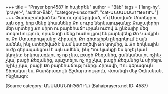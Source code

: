 +++
title = "Prayer bpn4587 in հայերեն"
author = "Báb"
tags = ['lang-hy', 'prayer-', "author-Báb", "category-unsorted", "cat-ԱՆՍԱՍԱՆՈՒԹՅՈՒՆ"]
+++
Փառաբանված ես Դու ու գովերգված, ո՜վ Աստված: Մոտեցրու այն օրը, երբ մենք կհասնենք Քո սուրբ ներկայությանը: Քաջալերիր մեր սրտերը Քո սիրո ու բարեհաճության ուժով և ընծայիր մեզ տոկունություն, որպեսզի մենք հաճույքով ենթարկվենք Քո Կամքին ու Քո Մտադրությանը: Հիրավի, Քո գիտելիքն ընդգրկում է այն ամենն, ինչ ստեղծված է կամ կստեղծվի Քո կողմից, և Քո երկնային ուժը գերազանցում է այն ամենն, ինչ Դու կյանքի ես կոչել կամ կկոչես: Երկրպագելու ոչ ոք չկա, բացի Քեզանից, ցանկանալու ոչինչ չկա, բացի Քեզանից, պաշտելու ոչ ոք չկա, բացի Քեզանից և սիրելու ոչինչ չկա, բացի Քո բարեհաճությունից:
	Հիրավի, Դու գերագույն Տիրակալ ես, Բարձրագույն Ճշմարտություն, Վտանգի մեջ Օգնական, Ինքնագո:

(Source category: ԱՆՍԱՍԱՆՈՒԹՅՈՒՆ)
(Bahaiprayers.net ID: 4587)

